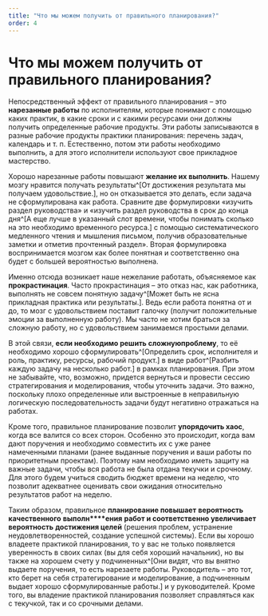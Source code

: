 ```yaml
---
title: "Что мы можем получить от правильного планирования?"
order: 4
---
```


# Что мы можем получить от правильного планирования?

Непосредственный эффект от правильного планирования – это **нарезанные работы** по исполнителям, которые понимают с помощью каких практик, в какие сроки и с какими ресурсами они должны получить определенные рабочие продукты. Эти работы записываются в разные рабочие продукты практики планирования: перечень задач, календарь и т. п. Естественно, потом эти работы необходимо выполнить, а для этого исполнители используют свое прикладное мастерство.

Хорошо нарезанные работы повышают **желание их выполнить**. Нашему мозгу нравится получать результаты^[От достижения результата мы получаем удовольствие.], но он отказывается это делать, если задача не сформулирована как работа. Сравните две формулировки «изучить раздел руководства» и «изучить раздел руководства в срок до конца дня^[А еще лучше в указанный слот времени, чтобы понимать сколько на это необходимо временного ресурса.] с помощью систематического медленного чтения и мышления письмом, получив образовательные заметки и отметив прочтенный раздел». Вторая формулировка воспринимается мозгом как более понятная и соответственно она будет с большей вероятностью выполнена.

Именно отсюда возникает наше нежелание работать, объясняемое как **прокрастинация**. Часто прокрастинация – это отказ нас, как работника, выполнять не совсем понятную задачу^[Может быть не ясна прикладная практика или результаты.]. Ведь если работа понятна от и до, то мозг с удовольствием поставит галочку (получит положительные эмоции за выполненную работу). Мы часто не хотим браться за сложную работу, но с удовольствием занимаемся простыми делами.

В этой связи, **если необходимо решить сложн****ую****проблему**, то её необходимо хорошо сформулировать^[Определить срок, исполнителя и роль, практику, ресурсы, рабочий продукт.] в виде работ^[Разбить каждую задачу на несколько работ.] в рамках планирования. При этом не забывайте, что, возможно, придется вернуться и провести сессию стратегирования и моделирования, чтобы уточнить задачи. Это важно, поскольку плохо определенные или выстроенные в неправильную логическую последовательность задачи будут негативно отражаться на работах.

Кроме того, правильное планирование позволит **упорядочить хаос**, когда все валится со всех сторон. Особенно это происходит, когда вам дают поручения и необходимо совместить их с уже ранее намеченными планами (ранее выданные поручения и ваши работы по приоритетным проектам). Поэтому нам необходимо иметь защиту на важные задачи, чтобы вся работа не была отдана текучки и срочному. Для этого будем учиться сводить бюджет времени на неделю, что позволит адекватнее оценивать свои ожидания относительно результатов работ на неделю.

Таким образом, правильное **планирование повышает** **вероятность качественного** **выполн****ения** **работ и соответственно увеличивает вероятность** **достижения целей** (решения проблем, устранение неудовлетворенностей, создание успешной системы). Если вы хорошо владеете практикой планирования, то у вас не только появляется уверенность в своих силах (вы для себя хороший начальник), но вы также на хорошем счету у подчиненных^[Они видят, что вы внятно выдаете поручения, то есть нарезаете работы. Руководитель – это тот, кто берет на себя стратегирование и моделирование, а подчиненным выдает хорошо сформулированные работы.] и у руководителей. Кроме того, вы владение практикой планирования позволяет справляться как с текучкой, так и со срочными делами.